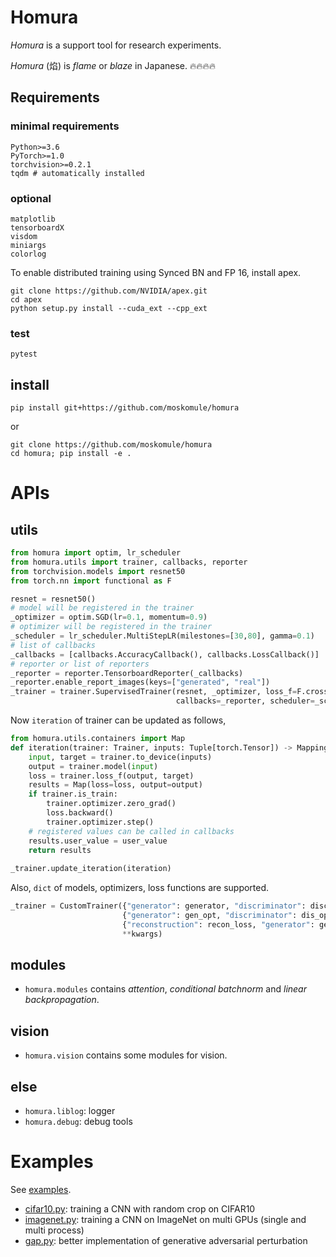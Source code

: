 # Homura

*Homura* is a support tool for research experiments.

*Homura* (焰) is *flame* or *blaze* in Japanese. 🔥🔥🔥🔥

## Requirements

### minimal requirements

```
Python>=3.6
PyTorch>=1.0
torchvision>=0.2.1
tqdm # automatically installed
```

### optional

```
matplotlib
tensorboardX
visdom
miniargs
colorlog
```

To enable distributed training using Synced BN and FP 16, install apex.

```
git clone https://github.com/NVIDIA/apex.git
cd apex
python setup.py install --cuda_ext --cpp_ext
```

### test

```
pytest
```

## install

```console
pip install git+https://github.com/moskomule/homura
```

or

```console
git clone https://github.com/moskomule/homura
cd homura; pip install -e .
```


# APIs

## utils

```python
from homura import optim, lr_scheduler
from homura.utils import trainer, callbacks, reporter
from torchvision.models import resnet50
from torch.nn import functional as F

resnet = resnet50()
# model will be registered in the trainer
_optimizer = optim.SGD(lr=0.1, momentum=0.9)
# optimizer will be registered in the trainer
_scheduler = lr_scheduler.MultiStepLR(milestones=[30,80], gamma=0.1)
# list of callbacks
_callbacks = [callbacks.AccuracyCallback(), callbacks.LossCallback()]
# reporter or list of reporters
_reporter = reporter.TensorboardReporter(_callbacks)
_reporter.enable_report_images(keys=["generated", "real"])
_trainer = trainer.SupervisedTrainer(resnet, _optimizer, loss_f=F.cross_entropy, 
                                     callbacks=_reporter, scheduler=_scheduler)
```

Now `iteration` of trainer can be updated as follows,

```python
from homura.utils.containers import Map
def iteration(trainer: Trainer, inputs: Tuple[torch.Tensor]) -> Mapping[torch.Tensor]:
    input, target = trainer.to_device(inputs)
    output = trainer.model(input)
    loss = trainer.loss_f(output, target)
    results = Map(loss=loss, output=output)
    if trainer.is_train:
        trainer.optimizer.zero_grad()
        loss.backward()
        trainer.optimizer.step()
    # registered values can be called in callbacks
    results.user_value = user_value
    return results
   
_trainer.update_iteration(iteration) 
```

Also, `dict` of models, optimizers, loss functions are supported.

```python
_trainer = CustomTrainer({"generator": generator, "discriminator": discriminator},
                         {"generator": gen_opt, "discriminator": dis_opt},
                         {"reconstruction": recon_loss, "generator": gen_loss},
                         **kwargs)
```

## modules

* `homura.modules` contains *attention*, *conditional batchnorm* and *linear backpropagation*.

## vision

* `homura.vision` contains some modules for vision.


## else

* `homura.liblog`: logger
* `homura.debug`: debug tools

# Examples

See [examples](examples).

* [cifar10.py](examples/cifar10.py): training a CNN with random crop on CIFAR10
* [imagenet.py](examples/imagenet.py): training a CNN on ImageNet on multi GPUs (single and     multi process)
* [gap.py](examples/gap.py): better implementation of generative adversarial perturbation